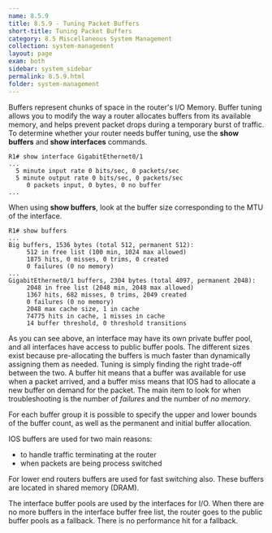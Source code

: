```yaml
---
name: 8.5.9
title: 8.5.9 - Tuning Packet Buffers
short-title: Tuning Packet Buffers
category: 8.5 Miscellaneous System Management
collection: system-management
layout: page
exam: both
sidebar: system_sidebar
permalink: 8.5.9.html
folder: system-management
---
```

Buffers represent chunks of space in the router's I/O Memory. Buffer tuning allows you to modify the way a router allocates buffers from its available memory, and helps prevent packet drops during a temporary burst of traffic. To determine whether your router needs buffer tuning, use the **show buffers** and **show interfaces** commands.
```
R1# show interface GigabitEthernet0/1
...
  5 minute input rate 0 bits/sec, 0 packets/sec
  5 minute output rate 0 bits/sec, 0 packets/sec
     0 packets input, 0 bytes, 0 no buffer
...
```
When using **show buffers**, look at the buffer size corresponding to the MTU of the interface.
```
R1# show buffers
...
Big buffers, 1536 bytes (total 512, permanent 512):
     512 in free list (100 min, 1024 max allowed)
     1875 hits, 0 misses, 0 trims, 0 created
     0 failures (0 no memory)
...
GigabitEthernet0/1 buffers, 2304 bytes (total 4097, permanent 2048):
     2048 in free list (2048 min, 2048 max allowed)
     1367 hits, 682 misses, 0 trims, 2049 created
     0 failures (0 no memory)
     2048 max cache size, 1 in cache
     74775 hits in cache, 1 misses in cache
     14 buffer threshold, 0 threshold transitions
```
As you can see above, an interface may have its own private buffer pool, and all interfaces have access to public buffer pools. The different sizes exist because pre-allocating the buffers is much faster than dynamically assigning them as needed. Tuning is simply finding the right trade-off between the two. A buffer hit means that a buffer was available for use when a packet arrived, and a buffer miss means that IOS had to allocate a new buffer on demand for the packet. The main item to look for when troubleshooting is the number of *failures* and the number of *no memory*.

For each buffer group it is possible to specify the upper and lower bounds of the buffer count, as well as the permanent and initial buffer allocation.

IOS buffers are used for two main reasons:
- to handle traffic terminating at the router
- when packets are being process switched

For lower end routers buffers are used for fast switching also. These buffers are located in shared memory (DRAM).

The interface buffer pools are used by the interfaces for I/O. When there are no more buffers in the interface buffer free list, the router goes to the public buffer pools as a fallback. There is no performance hit for a fallback.
